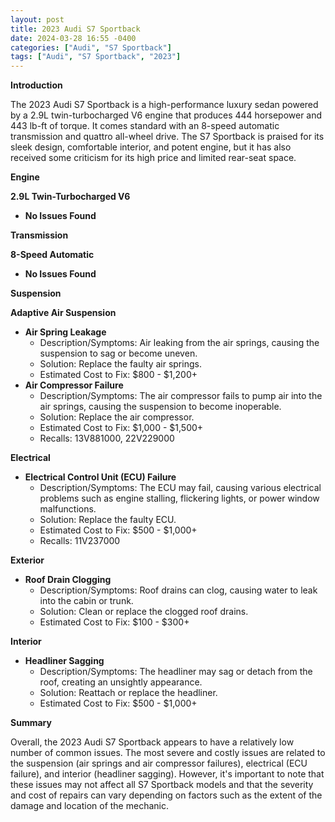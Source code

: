 ```yaml
---
layout: post
title: 2023 Audi S7 Sportback
date: 2024-03-28 16:55 -0400
categories: ["Audi", "S7 Sportback"]
tags: ["Audi", "S7 Sportback", "2023"]
---
```

**Introduction**

The 2023 Audi S7 Sportback is a high-performance luxury sedan powered by a 2.9L twin-turbocharged V6 engine that produces 444 horsepower and 443 lb-ft of torque. It comes standard with an 8-speed automatic transmission and quattro all-wheel drive. The S7 Sportback is praised for its sleek design, comfortable interior, and potent engine, but it has also received some criticism for its high price and limited rear-seat space.

**Engine**

**2.9L Twin-Turbocharged V6**

* **No Issues Found**

**Transmission**

**8-Speed Automatic**

* **No Issues Found**

**Suspension**

**Adaptive Air Suspension**

* **Air Spring Leakage**
    * Description/Symptoms: Air leaking from the air springs, causing the suspension to sag or become uneven.
    * Solution: Replace the faulty air springs.
    * Estimated Cost to Fix: $800 - $1,200+
* **Air Compressor Failure**
    * Description/Symptoms: The air compressor fails to pump air into the air springs, causing the suspension to become inoperable.
    * Solution: Replace the air compressor.
    * Estimated Cost to Fix: $1,000 - $1,500+
    * Recalls: 13V881000, 22V229000

**Electrical**

* **Electrical Control Unit (ECU) Failure**
    * Description/Symptoms: The ECU may fail, causing various electrical problems such as engine stalling, flickering lights, or power window malfunctions.
    * Solution: Replace the faulty ECU.
    * Estimated Cost to Fix: $500 - $1,000+
    * Recalls: 11V237000

**Exterior**

* **Roof Drain Clogging**
    * Description/Symptoms: Roof drains can clog, causing water to leak into the cabin or trunk.
    * Solution: Clean or replace the clogged roof drains.
    * Estimated Cost to Fix: $100 - $300+

**Interior**

* **Headliner Sagging**
    * Description/Symptoms: The headliner may sag or detach from the roof, creating an unsightly appearance.
    * Solution: Reattach or replace the headliner.
    * Estimated Cost to Fix: $500 - $1,000+

**Summary**

Overall, the 2023 Audi S7 Sportback appears to have a relatively low number of common issues. The most severe and costly issues are related to the suspension (air springs and air compressor failures), electrical (ECU failure), and interior (headliner sagging). However, it's important to note that these issues may not affect all S7 Sportback models and that the severity and cost of repairs can vary depending on factors such as the extent of the damage and location of the mechanic.
